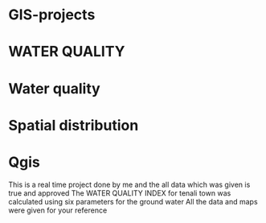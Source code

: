 # GIS-projects
# WATER QUALITY
# Water quality
# Spatial distribution
# Qgis
This is a real time project done by me and the all data which was given is true and approved
The WATER QUALITY INDEX for tenali town was calculated using six parameters for the ground water
All the data and maps were given for your reference

